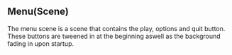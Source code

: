 ## Menu(Scene) 

The menu scene is a scene that contains the play, options and quit button. These buttons are tweened in at the beginning aswell as the background fading in upon startup. 
